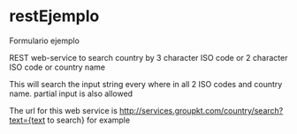 # restEjemplo
Formulario ejemplo

REST web-service to search country by 3 character ISO code or 2 character ISO code or country name

This will search the input string every where in all 2 ISO codes and country name. partial input is also allowed

The url for this web service is http://services.groupkt.com/country/search?text={text to search} for example

